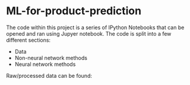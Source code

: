 # ML-for-product-prediction
The code within this project is a series of IPython Notebooks that can be opened and ran using Jupyer notebook.
The code is split into a few different sections:
  - Data
  - Non-neural network methods
  - Neural network methods

  
Raw/processed data can be found:
